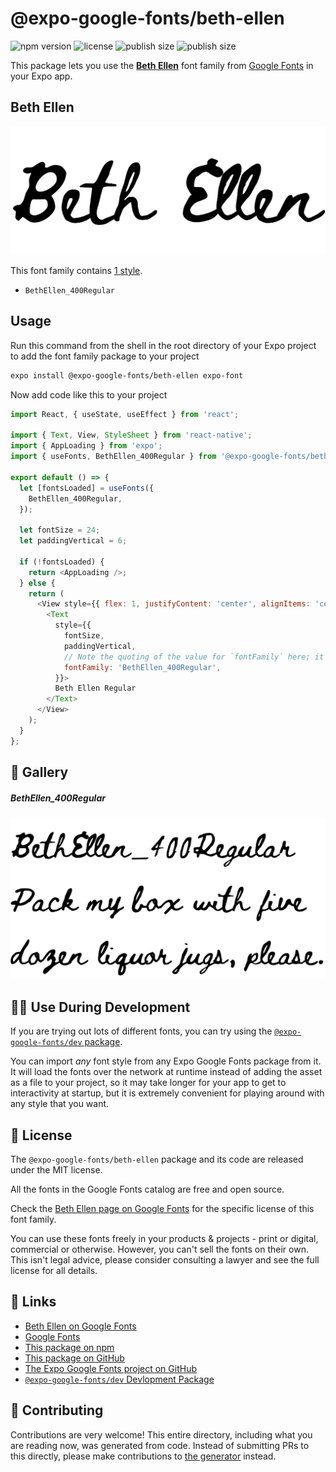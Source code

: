 # @expo-google-fonts/beth-ellen

![npm version](https://flat.badgen.net/npm/v/@expo-google-fonts/beth-ellen)
![license](https://flat.badgen.net/github/license/expo/google-fonts)
![publish size](https://flat.badgen.net/packagephobia/install/@expo-google-fonts/beth-ellen)
![publish size](https://flat.badgen.net/packagephobia/publish/@expo-google-fonts/beth-ellen)

This package lets you use the [**Beth Ellen**](https://fonts.google.com/specimen/Beth+Ellen) font family from [Google Fonts](https://fonts.google.com/) in your Expo app.

## Beth Ellen

![Beth Ellen](./font-family.png)

This font family contains [1 style](#-gallery).

- `BethEllen_400Regular`

## Usage

Run this command from the shell in the root directory of your Expo project to add the font family package to your project
```sh
expo install @expo-google-fonts/beth-ellen expo-font
```

Now add code like this to your project
```js
import React, { useState, useEffect } from 'react';

import { Text, View, StyleSheet } from 'react-native';
import { AppLoading } from 'expo';
import { useFonts, BethEllen_400Regular } from '@expo-google-fonts/beth-ellen';

export default () => {
  let [fontsLoaded] = useFonts({
    BethEllen_400Regular,
  });

  let fontSize = 24;
  let paddingVertical = 6;

  if (!fontsLoaded) {
    return <AppLoading />;
  } else {
    return (
      <View style={{ flex: 1, justifyContent: 'center', alignItems: 'center' }}>
        <Text
          style={{
            fontSize,
            paddingVertical,
            // Note the quoting of the value for `fontFamily` here; it expects a string!
            fontFamily: 'BethEllen_400Regular',
          }}>
          Beth Ellen Regular
        </Text>
      </View>
    );
  }
};

```

## 🔡 Gallery

##### BethEllen_400Regular
![BethEllen_400Regular](./BethEllen_400Regular.ttf.png)


## 👩‍💻 Use During Development

If you are trying out lots of different fonts, you can try using the [`@expo-google-fonts/dev` package](https://github.com/expo/google-fonts/tree/master/font-packages/dev#readme).

You can import *any* font style from any Expo Google Fonts package from it. It will load the fonts
over the network at runtime instead of adding the asset as a file to your project, so it may take longer
for your app to get to interactivity at startup, but it is extremely convenient
for playing around with any style that you want.

## 📖 License

The `@expo-google-fonts/beth-ellen` package and its code are released under the MIT license.

All the fonts in the Google Fonts catalog are free and open source.

Check the [Beth Ellen page on Google Fonts](https://fonts.google.com/specimen/Beth+Ellen) for the specific license of this font family.

You can use these fonts freely in your products & projects - print or digital, commercial or otherwise. However, you can't sell the fonts on their own. This isn't legal advice, please consider consulting a lawyer and see the full license for all details.

## 🔗 Links

- [Beth Ellen on Google Fonts](https://fonts.google.com/specimen/Beth+Ellen)
- [Google Fonts](https://fonts.google.com/)
- [This package on npm](https://www.npmjs.com/package/@expo-google-fonts/beth-ellen)
- [This package on GitHub](https://github.com/expo/google-fonts/tree/master/font-packages/beth-ellen)
- [The Expo Google Fonts project on GitHub](https://github.com/expo/google-fonts)
- [`@expo-google-fonts/dev` Devlopment Package](https://github.com/expo/google-fonts/tree/master/font-packages/dev)

## 🤝 Contributing

Contributions are very welcome! This entire directory, including what you are reading now, was generated from code. Instead of submitting PRs to this directly, please make contributions to [the generator](https://github.com/expo/google-fonts/tree/master/packages/generator) instead.
